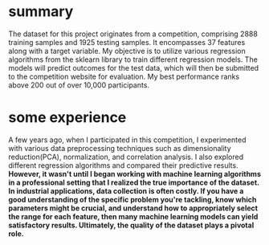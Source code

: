 # summary
The dataset for this project originates from a competition, comprising 2888 training samples and 1925 testing samples. It encompasses 37 features along with a target variable. My objective is to utilize various regression algorithms from the sklearn library to train different regression models. The models will predict outcomes for the test data, which will then be submitted to the competition website for evaluation. My best performance ranks above 200 out of over 10,000 participants.
# some experience
A few years ago, when I participated in this competition, I experimented with various data preprocessing techniques such as dimensionality reduction(PCA), normalization, and correlation analysis. I also explored different regression algorithms and compared their predictive results. **However, it wasn't until I began working with machine learning algorithms in a professional setting that I realized the true importance of the dataset. In industrial applications, data collection is often costly. If you have a good understanding of the specific problem you're tackling, know which parameters might be crucial, and understand how to appropriately select the range for each feature, then many machine learning models can yield satisfactory results. Ultimately, the quality of the dataset plays a pivotal role.**
